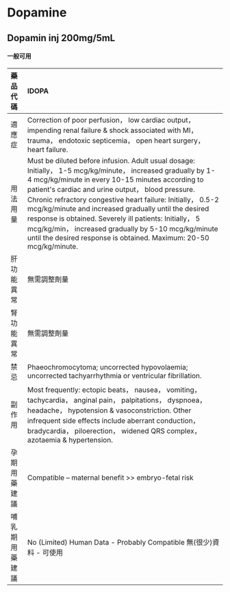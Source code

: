 # Dopamine

## Dopamin inj 200mg/5mL

#### 一般可用

| 藥品代碼       | IDOPA                                                                                                                                                                                                                                                                                                                                                                                                                                                                                                                                 |
|:---------------|:--------------------------------------------------------------------------------------------------------------------------------------------------------------------------------------------------------------------------------------------------------------------------------------------------------------------------------------------------------------------------------------------------------------------------------------------------------------------------------------------------------------------------------------|
| 適應症         | Correction of poor perfusion， low cardiac output， impending renal failure & shock associated with MI， trauma， endotoxic septicemia， open heart surgery， heart failure.                                                                                                                                                                                                                                                                                                                                                          |
| 用法用量       | Must be diluted before infusion. Adult usual dosage: Initially， 1-5 mcg/kg/minute， increased gradually by 1-4 mcg/kg/minute in every 10-15 minutes according to patient's cardiac and urine output， blood pressure. Chronic refractory congestive heart failure: Initially， 0.5-2 mcg/kg/minute and increased gradually until the desired response is obtained. Severely ill patients: Initially， 5 mcg/kg/min， increased gradually by 5-10 mcg/kg/minute until the desired response is obtained. Maximum: 20-50 mcg/kg/minute. |
| 肝功能異常     | 無需調整劑量                                                                                                                                                                                                                                                                                                                                                                                                                                                                                                                          |
| 腎功能異常     | 無需調整劑量                                                                                                                                                                                                                                                                                                                                                                                                                                                                                                                          |
| 禁忌           | Phaeochromocytoma; uncorrected hypovolaemia; uncorrected tachyarrhythmia or ventricular fibrillation.                                                                                                                                                                                                                                                                                                                                                                                                                                 |
| 副作用         | Most frequently: ectopic beats， nausea， vomiting， tachycardia， anginal pain， palpitations， dyspnoea， headache， hypotension & vasoconstriction. Other infrequent side effects include aberrant conduction， bradycardia， piloerection， widened QRS complex， azotaemia & hypertension.                                                                                                                                                                                                                                       |
| 孕期用藥建議   | Compatible – maternal benefit >> embryo-fetal risk                                                                                                                                                                                                                                                                                                                                                                                                                                                                                    |
| 哺乳期用藥建議 | No (Limited) Human Data - Probably Compatible 無(很少)資料 - 可使用                                                                                                                                                                                                                                                                                                                                                                                                                                                                   |

